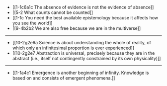- [[1-1c6a1c The absence of evidence is not the evidence of absence]]
- [[5-2 What counts cannot be counted]]
- [[1-1c You need the best available epistemology because it affects how you see the world]]
- [[9-4b2b2 We are also free because we are in the multiverse]]
---
- [[10-2g2e6a Science is about understanding the whole of reality, of which only an infinitesimal proportion is ever experienced]]
- [[10-2g2e7 Abstraction is universal, precisely because they are in the abstract (i.e., itself not contingently constrained by its own physicality)]]
---
- [[1-1a4c1 Emergence is another beginning of infinity. Knowledge is based on and consists of emergent phenomena.]]
